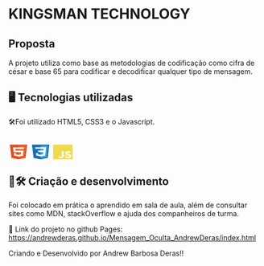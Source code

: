 # KINGSMAN TECHNOLOGY

##  Proposta

A projeto utiliza como base as metodologias de codificação como cifra de césar e base 65 para codificar e decodificar qualquer tipo de mensagem. 

## 🖥️ Tecnologias utilizadas

🛠️Foi utilizado HTML5, CSS3 e o Javascript.
<div style="display: inline_block"><br>
<img align="center" alt="Andrew-HTML" height="30" width="40" src="https://raw.githubusercontent.com/devicons/devicon/master/icons/html5/html5-original.svg">
<img align="center" alt="Andrew-CSS" height="30" width="40" src="https://raw.githubusercontent.com/devicons/devicon/master/icons/css3/css3-original.svg">
<img align="center" alt="Andrew-Js" height="30" width="40" src="https://raw.githubusercontent.com/devicons/devicon/master/icons/javascript/javascript-plain.svg">
</div>


## 🧠🛠️ Criação e desenvolvimento

Foi colocado em prática o aprendido em sala de aula, além de consultar sites como MDN, stackOverflow e ajuda dos companheiros de turma.


📌 Link do projeto no github Pages: https://andrewderas.github.io/Mensagem_Oculta_AndrewDeras/index.html
 

Criando e Desenvolvido por Andrew Barbosa Deras!!




